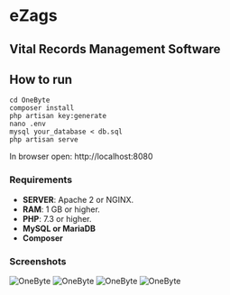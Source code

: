 # eZags
## Vital Records Management Software
## How to run
~~~
cd OneByte
composer install
php artisan key:generate
nano .env
mysql your_database < db.sql
php artisan serve
~~~
In browser open: http://localhost:8080
### Requirements
* **SERVER**: Apache 2 or NGINX.
* **RAM**: 1 GB or higher.
* **PHP**: 7.3 or higher.
* **MySQL or MariaDB**
* **Composer**
### Screenshots
![OneByte](https://github.com/AshgabatGDG/VooDooBoys/blob/master/db.png?raw=true)
![OneByte](https://github.com/AshgabatGDG/VooDooBoys/blob/master/s1.png?raw=true)
![OneByte](https://github.com/AshgabatGDG/VooDooBoys/blob/master/s2.png?raw=true)
![OneByte](https://github.com/AshgabatGDG/VooDooBoys/blob/master/s3.png?raw=true)


